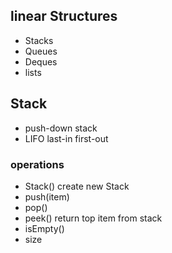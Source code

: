 ## linear Structures

- Stacks 
- Queues
- Deques
- lists

## Stack

- push-down stack
- LIFO last-in first-out

### operations

- Stack() create new Stack
- push(item)
- pop()
- peek() return top item from stack
- isEmpty()
- size

